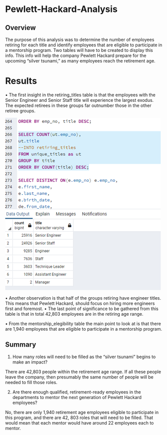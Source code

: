 # Pewlett-Hackard-Analysis

## Overview
The purpose of this analysis was to determine the number of employees retiring for each title and identify employees that are eligible to participate in a mentorship program. Two tables will have to be created to display this info. This info will help the company Pewlett Hackard prepare for the upcoming “silver tsunami,” as many employees reach the retirement age. 


# Results

•	The first insight in the retiring_titles table is that the employees with the Senior Engineer and Senior Staff title will experience the largest exodus. The expected retirees in these groups far outnumber those in the other retiree groups. 

![](https://github.com/TannerOrmanoski/Pewlett-Hackard-Analysis/blob/main/Employees%20retiring%20by%20title.png)

•	Another observation is that half of the groups retiring have engineer titles. This means that Pewlett Hackard, should focus on hiring more engineers first and foremost. 
•	The last point of significance to be gathered from this table is that in total 42,803 employees are in the retiring age range.



•	From the mentorship_elegibility table the main point to look at is that there are 1,940 employees that are eligible to participate in a mentorship program. 



## Summary 

1)	How many roles will need to be filled as the “silver tsunami” begins to make an impact?

There are 42,803 people within the retirement age range. If all these people leave the company, then presumably the same number of people will be needed to fill those roles.



2)	Are there enough qualified, retirement-ready employees in the departments to mentor the next generation of Pewlett Hackard employees?

No, there are only 1,940 retirement age employees eligible to participate in this program, and there are 42, 803 roles that will need to be filled. That would mean that each mentor would have around 22 employees each to mentor.
